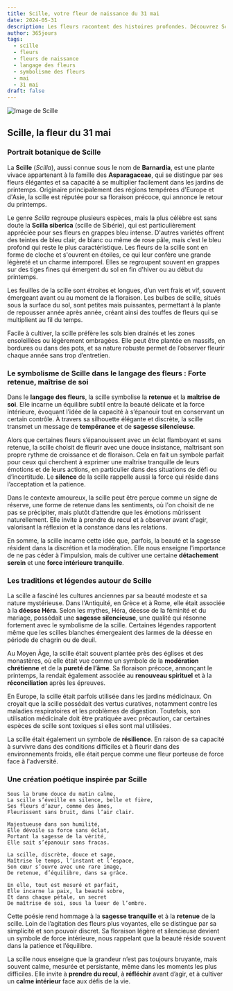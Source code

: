 ```yaml
---
title: Scille, votre fleur de naissance du 31 mai
date: 2024-05-31
description: Les fleurs racontent des histoires profondes. Découvrez Scille, votre fleur de naissance du 31 mai, ses symboles et récits fascinants. Plongez dans sa signification et son langage unique dans l'art floral.
author: 365jours
tags:
  - scille
  - fleurs
  - fleurs de naissance
  - langage des fleurs
  - symbolisme des fleurs
  - mai
  - 31 mai
draft: false
---
```


![Image de Scille](https://cdn.pixabay.com/photo/2020/01/23/07/40/squill-4787085_640.jpg#center)


## Scille, la fleur du 31 mai

### Portrait botanique de Scille

La **Scille** (_Scilla_), aussi connue sous le nom de **Barnardia**, est une plante vivace appartenant à la famille des **Asparagaceae**, qui se distingue par ses fleurs élégantes et sa capacité à se multiplier facilement dans les jardins de printemps. Originaire principalement des régions tempérées d'Europe et d'Asie, la scille est réputée pour sa floraison précoce, qui annonce le retour du printemps.

Le genre _Scilla_ regroupe plusieurs espèces, mais la plus célèbre est sans doute la **Scilla siberica** (scille de Sibérie), qui est particulièrement appréciée pour ses fleurs en grappes bleu intense. D'autres variétés offrent des teintes de bleu clair, de blanc ou même de rose pâle, mais c’est le bleu profond qui reste le plus caractéristique. Les fleurs de la scille sont en forme de cloche et s'ouvrent en étoiles, ce qui leur confère une grande légèreté et un charme intemporel. Elles se regroupent souvent en grappes sur des tiges fines qui émergent du sol en fin d'hiver ou au début du printemps.

Les feuilles de la scille sont étroites et longues, d’un vert frais et vif, souvent émergeant avant ou au moment de la floraison. Les bulbes de scille, situés sous la surface du sol, sont petites mais puissantes, permettant à la plante de repousser année après année, créant ainsi des touffes de fleurs qui se multiplient au fil du temps.

Facile à cultiver, la scille préfère les sols bien drainés et les zones ensoleillées ou légèrement ombragées. Elle peut être plantée en massifs, en bordures ou dans des pots, et sa nature robuste permet de l’observer fleurir chaque année sans trop d’entretien.

### Le symbolisme de Scille dans le langage des fleurs : Forte retenue, maîtrise de soi

Dans le **langage des fleurs**, la scille symbolise la **retenue** et la **maîtrise de soi**. Elle incarne un équilibre subtil entre la beauté délicate et la force intérieure, évoquant l’idée de la capacité à s’épanouir tout en conservant un certain contrôle. À travers sa silhouette élégante et discrète, la scille transmet un message de **tempérance** et de **sagesse silencieuse**.

Alors que certaines fleurs s’épanouissent avec un éclat flamboyant et sans retenue, la scille choisit de fleurir avec une douce insistance, maîtrisant son propre rythme de croissance et de floraison. Cela en fait un symbole parfait pour ceux qui cherchent à exprimer une maîtrise tranquille de leurs émotions et de leurs actions, en particulier dans des situations de défi ou d’incertitude. Le **silence** de la scille rappelle aussi la force qui réside dans l’acceptation et la patience.

Dans le contexte amoureux, la scille peut être perçue comme un signe de réserve, une forme de retenue dans les sentiments, où l'on choisit de ne pas se précipiter, mais plutôt d’attendre que les émotions mûrissent naturellement. Elle invite à prendre du recul et à observer avant d'agir, valorisant la réflexion et la constance dans les relations.

En somme, la scille incarne cette idée que, parfois, la beauté et la sagesse résident dans la discrétion et la modération. Elle nous enseigne l'importance de ne pas céder à l’impulsion, mais de cultiver une certaine **détachement serein** et une **force intérieure tranquille**.

### Les traditions et légendes autour de Scille

La scille a fasciné les cultures anciennes par sa beauté modeste et sa nature mystérieuse. Dans l'Antiquité, en Grèce et à Rome, elle était associée à la **déesse Héra**. Selon les mythes, Héra, déesse de la féminité et du mariage, possédait une **sagesse silencieuse**, une qualité qui résonne fortement avec le symbolisme de la scille. Certaines légendes rapportent même que les scilles blanches émergeaient des larmes de la déesse en période de chagrin ou de deuil.

Au Moyen Âge, la scille était souvent plantée près des églises et des monastères, où elle était vue comme un symbole de la **modération chrétienne** et de la **pureté de l’âme**. Sa floraison précoce, annonçant le printemps, la rendait également associée au **renouveau spirituel** et à la **réconciliation** après les épreuves.

En Europe, la scille était parfois utilisée dans les jardins médicinaux. On croyait que la scille possédait des vertus curatives, notamment contre les maladies respiratoires et les problèmes de digestion. Toutefois, son utilisation médicinale doit être pratiquée avec précaution, car certaines espèces de scille sont toxiques si elles sont mal utilisées.

La scille était également un symbole de **résilience**. En raison de sa capacité à survivre dans des conditions difficiles et à fleurir dans des environnements froids, elle était perçue comme une fleur porteuse de force face à l'adversité.

### Une création poétique inspirée par Scille

```
Sous la brume douce du matin calme,
La scille s’éveille en silence, belle et fière,
Ses fleurs d’azur, comme des âmes,
Fleurissent sans bruit, dans l’air clair.

Majestueuse dans son humilité,
Elle dévoile sa force sans éclat,
Portant la sagesse de la vérité,
Elle sait s’épanouir sans fracas.

La scille, discrète, douce et sage,
Maîtrise le temps, l’instant et l’espace,
Son cœur s’ouvre avec une rare image,
De retenue, d’équilibre, dans sa grâce.

En elle, tout est mesuré et parfait,
Elle incarne la paix, la beauté sobre,
Et dans chaque pétale, un secret
De maîtrise de soi, sous la lueur de l’ombre.
```

Cette poésie rend hommage à la **sagesse tranquille** et à la **retenue** de la scille. Loin de l’agitation des fleurs plus voyantes, elle se distingue par sa simplicité et son pouvoir discret. Sa floraison légère et silencieuse devient un symbole de force intérieure, nous rappelant que la beauté réside souvent dans la patience et l’équilibre.

La scille nous enseigne que la grandeur n’est pas toujours bruyante, mais souvent calme, mesurée et persistante, même dans les moments les plus difficiles. Elle invite à **prendre du recul**, à **réfléchir** avant d’agir, et à cultiver un **calme intérieur** face aux défis de la vie.